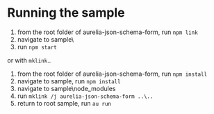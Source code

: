 # Running the sample

1. from the root folder of aurelia-json-schema-form, run `npm link`
2. navigate to sample\
3. run `npm start`

or with `mklink`..

1. from the root folder of aurelia-json-schema-form, run `npm install`
2. navigate to sample\, run `npm install`
3. navigate to sample\node_modules
4. run `mklink /j aurelia-json-schema-form ..\..`
5. return to root sample\, run `au run`
